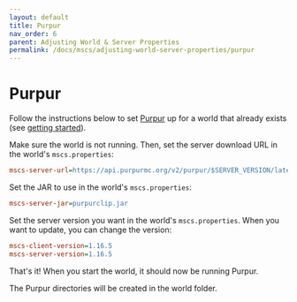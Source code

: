 ```yaml
---
layout: default
title: Purpur
nav_order: 6
parent: Adjusting World & Server Properties
permalink: /docs/mscs/adjusting-world-server-properties/purpur
---
```


# Purpur

Follow the instructions below to set [Purpur][purpur] up for a world that already exists
(see [getting started](getting-started)).

Make sure the world is not running. Then, set the server download URL in the world's `mscs.properties`:

```ini
mscs-server-url=https://api.purpurmc.org/v2/purpur/$SERVER_VERSION/latest/download
```

Set the JAR to use in the world's `mscs.properties`:

```ini
mscs-server-jar=purpurclip.jar
```

Set the server version you want in the world's `mscs.properties`. When you want to update, you can change the version:

```ini
mscs-client-version=1.16.5
mscs-server-version=1.16.5
```

That's it! When you start the world, it should now be running Purpur.

The Purpur directories will be created in the world folder.

[purpur]: https://purpurmc.org/
